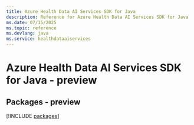 ```yaml
---
title: Azure Health Data AI Services SDK for Java
description: Reference for Azure Health Data AI Services SDK for Java
ms.date: 07/15/2025
ms.topic: reference
ms.devlang: java
ms.service: healthdataaiservices
---
```

# Azure Health Data AI Services SDK for Java - preview
## Packages - preview
[!INCLUDE [packages](health-data-ai-services-index.md)]